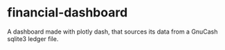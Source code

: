 # financial-dashboard
A dashboard made with plotly dash, that sources its data from a GnuCash sqlite3 ledger file.
